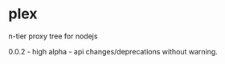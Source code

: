 plex
====

n-tier proxy tree for nodejs<br />

0.0.2 - high alpha - api changes/deprecations without warning. <br />
